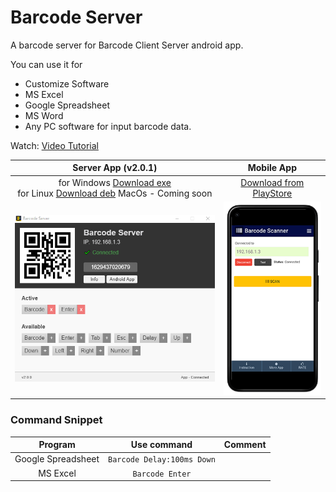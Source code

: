 # Barcode Server
A barcode server for Barcode Client Server android app.

You can use it for
- Customize Software
- MS Excel
- Google Spreadsheet
- MS Word
- Any PC software for input barcode data.


Watch: [Video Tutorial](https://youtu.be/l2qS5Zagm-I)


Server App (v2.0.1)            |  Mobile App
:-------------------------:|:-------------------------:
for Windows [Download exe](https://github.com/haruncpi/barcode-server/releases/download/v2.0.1/BarcodeServer-2.0.1.zip) <br> for Linux [Download deb](https://github.com/haruncpi/barcode-server/releases/download/v2.0.1/barcodeserver_2.0.1_amd64.deb) MacOs - Coming soon| [Download from PlayStore](https://play.google.com/store/apps/details?id=com.learn24bd.barcode)
![](barcode-server.png) |  ![](app-preview.png)


### Command Snippet

Program            |  Use command |  Comment
:------------------:|:------------:|:----------
Google Spreadsheet | `Barcode Delay:100ms Down` |
MS Excel | `Barcode Enter` |

